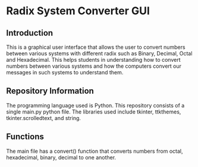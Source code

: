 # Radix System Converter GUI

## Introduction 

This is a graphical user interface that allows the user to convert numbers between various systems with different radix such as Binary, Decimal, Octal and Hexadecimal. This helps students in understanding how to convert numbers between various systems and how the computers convert our messages in such systems to understand them.

## Repository Information

The programming language used is Python. This repository consists of a single main.py python file. The libraries used include tkinter, ttkthemes, tkinter.scrolledtext, and string.


## Functions

The main file has a convert() function that converts numbers from octal, hexadecimal, binary, decimal to one another.

